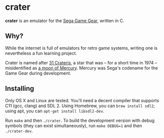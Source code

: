 crater
======

**crater** is an emulator for the [Sega Game Gear][game gear], written in C.

[game gear]: https://en.wikipedia.org/wiki/Sega_Game_Gear

Why?
----

While the internet is full of emulators for retro game systems, writing one is
nevertheless a fun learning project.

Crater is named after [31 Crateris][crateris], a star that was – for a short
time in 1974 – misidentified as [a moon of Mercury][moon]. Mercury was Sega's
codename for the Game Gear during development.

[crateris]: http://www.astrostudio.org/xhip.php?hip=58587
[moon]: https://en.wikipedia.org/wiki/Mercury%27s_moon

Installing
----------

Only OS X and Linux are tested. You'll need a decent compiler that supports C11
(gcc, clang) and SDL 2. Using Homebrew, you can `brew install sdl2`; using apt,
you can `apt-get install libsdl2-dev`.

Run `make` and then `./crater`. To build the development version with debug
symbols (they can exist simultaneously), run `make DEBUG=1` and then
`./crater-dev`.
